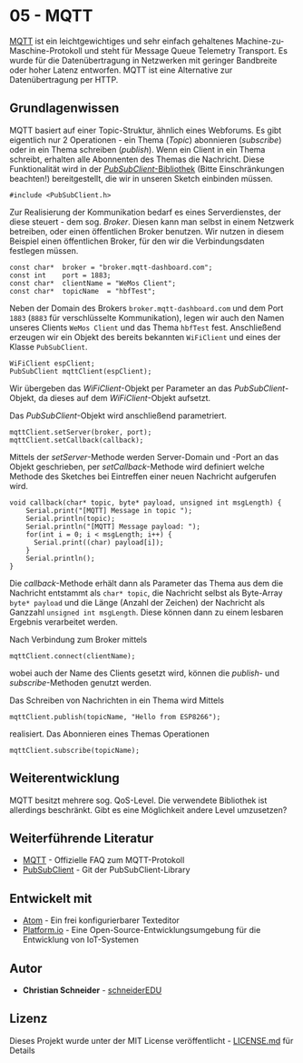 # 05 - MQTT

[MQTT](http://mqtt.org/faq) ist ein leichtgewichtiges und sehr einfach gehaltenes Machine-zu-Maschine-Protokoll und steht für Message Queue Telemetry Transport. Es wurde für die Datenübertragung in Netzwerken mit geringer Bandbreite oder hoher Latenz entworfen. MQTT ist eine Alternative zur Datenübertragung per HTTP.

## Grundlagenwissen

MQTT basiert auf einer Topic-Struktur, ähnlich eines Webforums. Es gibt eigentlich nur 2 Operationen - ein Thema (*Topic*) abonnieren (*subscribe*) oder in ein Thema schreiben (*publish*). Wenn ein Client in ein Thema schreibt, erhalten alle Abonnenten des Themas die Nachricht. Diese Funktionalität wird in der [*PubSubClient*-Bibliothek](https://github.com/knolleary/pubsubclient) (Bitte Einschränkungen beachten!) bereitgestellt, die wir in unseren Sketch einbinden müssen.

```
#include <PubSubClient.h>
```

Zur Realisierung der Kommunikation bedarf es eines Serverdienstes, der diese steuert - dem sog. *Broker*. Diesen kann man selbst in einem Netzwerk betreiben, oder einen öffentlichen Broker benutzen. Wir nutzen in diesem Beispiel einen öffentlichen Broker, für den wir die Verbindungsdaten festlegen müssen.

```
const char*  broker = "broker.mqtt-dashboard.com";
const int    port = 1883;
const char*  clientName = "WeMos Client";
const char*  topicName  = "hbfTest";
```

Neben der Domain des Brokers `broker.mqtt-dashboard.com` und dem Port `1883` (`8883` für verschlüsselte Kommunikation), legen wir auch den Namen unseres Clients `WeMos Client` und das Thema `hbfTest` fest. Anschließend erzeugen wir ein Objekt des bereits bekannten `WiFiClient` und eines der Klasse `PubSubClient`.

```
WiFiClient espClient;
PubSubClient mqttClient(espClient);
```

Wir übergeben das *WiFiClient*-Objekt per Parameter an das *PubSubClient*-Objekt, da dieses auf dem *WiFiClient*-Objekt aufsetzt.

Das *PubSubClient*-Objekt wird anschließend parametriert.

```
mqttClient.setServer(broker, port);
mqttClient.setCallback(callback);
```

Mittels der *setServer*-Methode werden Server-Domain und -Port an das Objekt geschrieben, per *setCallback*-Methode wird definiert welche Methode des Sketches bei Eintreffen einer neuen Nachricht aufgerufen wird.

```
void callback(char* topic, byte* payload, unsigned int msgLength) {
    Serial.print("[MQTT] Message in topic ");
    Serial.println(topic);
    Serial.println("[MQTT] Message payload: ");
    for(int i = 0; i < msgLength; i++) {
      Serial.print((char) payload[i]);
    }
    Serial.println();
}
```

Die *callback*-Methode erhält dann als Parameter das Thema aus dem die Nachricht entstammt als `char* topic`, die Nachricht selbst als Byte-Array `byte* payload` und die Länge (Anzahl der Zeichen) der Nachricht als Ganzzahl `unsigned int msgLength`. Diese können dann zu einem lesbaren Ergebnis verarbeitet werden.

Nach Verbindung zum Broker mittels

```
mqttClient.connect(clientName);
```

wobei auch der Name des Clients gesetzt wird, können die *publish*- und *subscribe*-Methoden genutzt werden.

Das Schreiben von Nachrichten in ein Thema wird Mittels

```
mqttClient.publish(topicName, "Hello from ESP8266");
```

realisiert. Das Abonnieren eines Themas Operationen

```
mqttClient.subscribe(topicName);
```


## Weiterentwicklung

MQTT besitzt mehrere sog. QoS-Level. Die verwendete Bibliothek ist allerdings beschränkt. Gibt es eine Möglichkeit andere Level umzusetzen?

## Weiterführende Literatur

* [MQTT](http://mqtt.org/faq) - Offizielle FAQ zum MQTT-Protokoll
* [PubSubClient](https://github.com/knolleary/pubsubclient) - Git der PubSubClient-Library

## Entwickelt mit

* [Atom](https://atom.io/) - Ein frei konfigurierbarer Texteditor
* [Platform.io](https://platformio.org/) - Eine Open-Source-Entwicklungsumgebung für die Entwicklung von IoT-Systemen

## Autor

* **Christian Schneider** - [schneiderEDU](https://github.com/schneiderEDU)

## Lizenz

Dieses Projekt wurde unter der MIT License veröffentlicht -  [LICENSE.md](LICENSE.md) für Details
